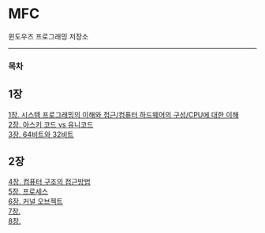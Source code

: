 # MFC
윈도우즈 프로그래밍 저장소
<hr>

### 목차

## 1장
[1장. 시스템 프로그래밍의 이해와 접근/컴퓨터 하드웨어의 구성/CPU에 대한 이해](https://alabaster-syzygy-de7.notion.site/1bdf59d27d7180858239c6a688d616d3)<br>
[2장. 아스키 코드 vs 유니코드](https://alabaster-syzygy-de7.notion.site/2-vs-1c5f59d27d7180608878ce57cb94d8c9?pvs=74)<br>
[3장. 64비트와 32비트](https://alabaster-syzygy-de7.notion.site/3-64-32-1c5f59d27d718022a84ec0d810e5508a?pvs=74)<br>

## 2장
[4장. 컴퓨터 구조의 접근방법](https://alabaster-syzygy-de7.notion.site/4-1c5f59d27d7180488cc1d9cf99e96f60?pvs=74)<br>
[5장. 프로세스](https://alabaster-syzygy-de7.notion.site/5-1c6f59d27d718095832fe911d01629f3?pvs=73)<br>
[6장. 커널 오브젝트](https://alabaster-syzygy-de7.notion.site/6-1c6f59d27d7180799ebafe4d945468ea?pvs=73)<br>
[7장. ]()<br>
[8장. ]()<br>
